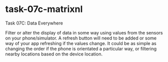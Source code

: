 # task-07c-matrixnl
Task 07C: Data Everywhere

Filter or alter the display of data in some way using values from the sensors on your phone/simulator.
A refresh button will need to be added or some way of your app refreshing if the values change. It
could be as simple as changing the order if the phone is orientated a particular way, or filtering nearby
locations based on the device location.
